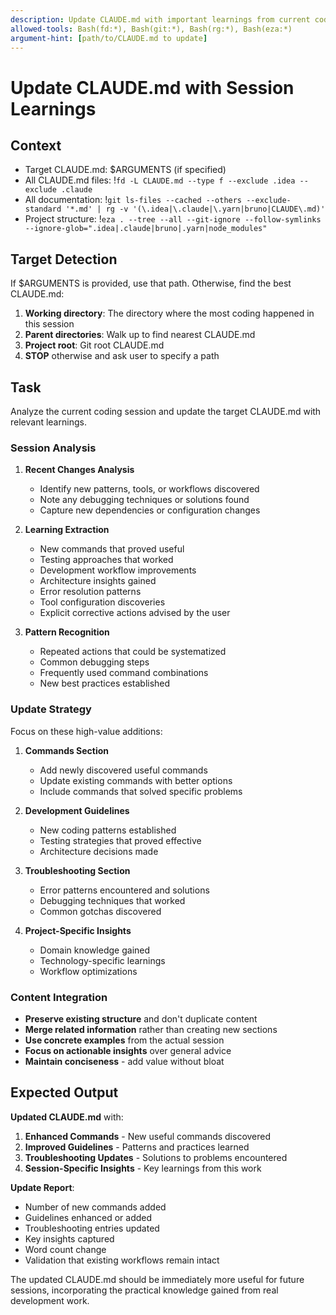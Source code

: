 ```yaml
---
description: Update CLAUDE.md with important learnings from current coding session
allowed-tools: Bash(fd:*), Bash(git:*), Bash(rg:*), Bash(eza:*)
argument-hint: [path/to/CLAUDE.md to update]
---
```


# Update CLAUDE.md with Session Learnings

## Context

- Target CLAUDE.md: $ARGUMENTS (if specified)
- All CLAUDE.md files: !`fd -L CLAUDE.md --type f --exclude .idea --exclude .claude`
- All documentation: !`git ls-files --cached --others --exclude-standard '*.md' | rg -v '(\.idea|\.claude|\.yarn|bruno|CLAUDE\.md)'`
- Project structure: !`eza . --tree --all --git-ignore --follow-symlinks --ignore-glob=".idea|.claude|bruno|.yarn|node_modules"`

## Target Detection

If $ARGUMENTS is provided, use that path. Otherwise, find the best CLAUDE.md:

1. **Working directory**: The directory where the most coding happened in this session
2. **Parent directories**: Walk up to find nearest CLAUDE.md
3. **Project root**: Git root CLAUDE.md
4. **STOP** otherwise and ask user to specify a path

## Task

Analyze the current coding session and update the target CLAUDE.md with relevant learnings.

### Session Analysis

1. **Recent Changes Analysis**
   - Identify new patterns, tools, or workflows discovered
   - Note any debugging techniques or solutions found
   - Capture new dependencies or configuration changes

2. **Learning Extraction**
   - New commands that proved useful
   - Testing approaches that worked
   - Development workflow improvements
   - Architecture insights gained
   - Error resolution patterns
   - Tool configuration discoveries
   - Explicit corrective actions advised by the user

3. **Pattern Recognition**
   - Repeated actions that could be systematized
   - Common debugging steps
   - Frequently used command combinations
   - New best practices established

### Update Strategy

Focus on these high-value additions:

1. **Commands Section**
   - Add newly discovered useful commands
   - Update existing commands with better options
   - Include commands that solved specific problems

2. **Development Guidelines**
   - New coding patterns established
   - Testing strategies that proved effective
   - Architecture decisions made

3. **Troubleshooting Section**
   - Error patterns encountered and solutions
   - Debugging techniques that worked
   - Common gotchas discovered

4. **Project-Specific Insights**
   - Domain knowledge gained
   - Technology-specific learnings
   - Workflow optimizations

### Content Integration

- **Preserve existing structure** and don't duplicate content
- **Merge related information** rather than creating new sections
- **Use concrete examples** from the actual session
- **Focus on actionable insights** over general advice
- **Maintain conciseness** - add value without bloat

## Expected Output

**Updated CLAUDE.md** with:

1. **Enhanced Commands** - New useful commands discovered
2. **Improved Guidelines** - Patterns and practices learned
3. **Troubleshooting Updates** - Solutions to problems encountered
4. **Session-Specific Insights** - Key learnings from this work

**Update Report**:
- Number of new commands added
- Guidelines enhanced or added
- Troubleshooting entries updated
- Key insights captured
- Word count change
- Validation that existing workflows remain intact

The updated CLAUDE.md should be immediately more useful for future sessions, incorporating the practical knowledge gained from real development work.